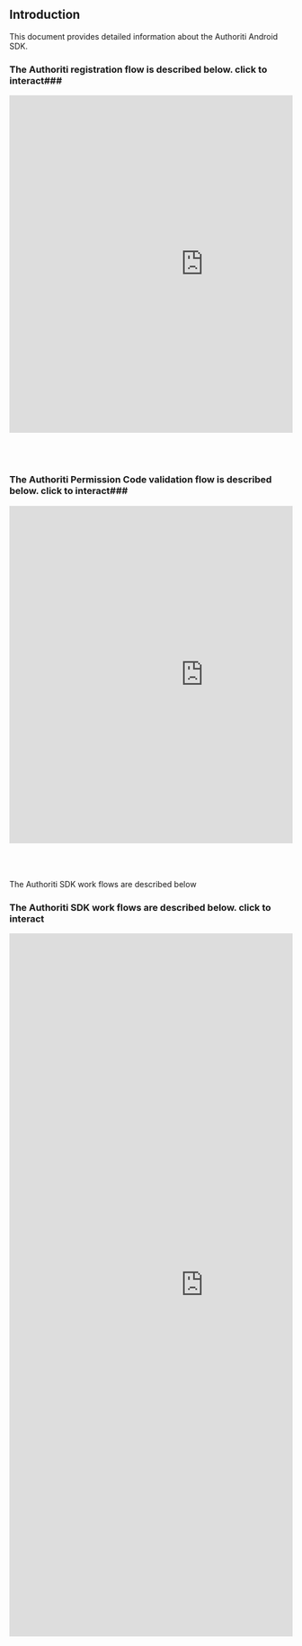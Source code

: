 ## Introduction

This document provides detailed information about the Authoriti Android SDK.

### The Authoriti registration flow is described below. click to interact### 

<div style="position: relative; padding-bottom: 10%; height: 0; overflow: hidden; max-width: 100%; height: auto;">
<iframe width="690" height="600" src="https://miro.com/app/embed/o9J_klx9jxY=/?autoplay=yep" frameborder="0" scrolling="no" allowfullscreen></iframe>
  </div>
  
### The Authoriti Permission Code validation flow is described below. click to interact###

<div style="position: relative; padding-bottom: 10%; height: 0; overflow: hidden; max-width: 100%; height: auto;">
<iframe width="690" height="600" src="https://miro.com/app/embed/o9J_kl1Fmto=/?autoplay=yep" frameborder="0" scrolling="no" allowfullscreen></iframe>
  </div>

The Authoriti SDK work flows are described below

### The Authoriti SDK work flows are described below. click to interact ###

<div style="position: relative; padding-bottom: 10%; height: 0; overflow: hidden; max-width: 100%; height: auto;">
<iframe width="690" height="1250" src="https://miro.com/app/embed/o9J_klx5LPY=/?autoplay=yep" frameborder="0" scrolling="no" allowfullscreen></iframe>
  </div>

